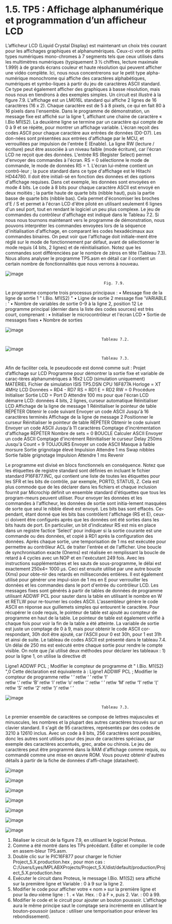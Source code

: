 # 1.5.	TP5 : Affichage alphanumérique et programmation d’un afficheur LCD

L’afficheur LCD (Liquid Crystal Display) est maintenant un choix très courant pour les affichages graphiques et alphanumériques. Ceux-ci vont de petits types numériques mono-chromes à 7 segments tels que ceux utilisés dans les multimètres numériques (typiquement 3 ½ chiffres, lecture maximale 1.999) à de grands écrans couleur et haute résolution qui peuvent afficher une vidéo complète. Ici, nous nous concentrerons sur le petit type alpha-numérique monochrome qui affiche des caractères alphabétiques, numériques et symbo-liques à partir du jeu de caractères ASCII standard. Ce type peut également afficher des graphiques à basse résolution, mais nous nous en tiendrons à des exemples simples. Un circuit est illustré à la figure 7.9. L'affichage est un LM016L standard qui affiche 2 lignes de 16 caractères (16 x 2). Chaque caractère est de 5 à 8 pixels, ce qui en fait 80 à 16 pixels dans l'ensemble. Dans le programme de démonstration, un message fixe est affiché sur la ligne 1, affichant une chaine de caractère « I.Bio M1(S2). La deuxième ligne se termine par un caractère qui compte de 0 à 9 et se répète, pour montrer un affichage variable. L'écran reçoit des codes ASCII pour chaque caractère aux entrées de données (D0-D7). Les don-nées sont présentées aux entrées d'affichage par le MCU, et verrouillées par impulsion de l'entrée E (Enable). La ligne RW (lecture / écriture) peut être associée à un niveau faible (mode écriture), car l'écran LCD ne reçoit que des données.
L'entrée RS (Register Select) permet d'envoyer des commandes à l'écran. RS = 0 sélectionne le mode de commande, le mode de données RS = 1. L'écran lui-même contient un contrô-leur ; la puce standard dans ce type d'affichage est le Hitachi HD44780. Il doit être initiali-sé en fonction des données et des options d'affichage requises.
Dans cet exemple, les données sont envoyées en mode 4 bits. Le code à 8 bits pour chaque caractère ASCII est envoyé en deux moitiés ; la partie haute de quarte bits (nibble haut), puis la partie basse de quarte bits (nibble bas). Cela permet d'économiser les broches d'E / S et permet à l'écran LCD d'être piloté en utilisant seulement 6 lignes d'un seul port, tout en rendant le logiciel un peu plus complexe.
Le jeu de commandes du contrôleur d'affichage est indiqué dans le Tableau 7.2. Si nous nous tournons maintenant vers le programme de démonstration, nous pouvons interpréter les commandes envoyées lors de la séquence d'initialisation d'affichage, en comparant les codes hexadécimaux aux commandes binaires. On peut voir que l'affichage doit initiale-ment être réglé sur le mode de fonctionnement par défaut, avant de sélectionner le mode requis (4 bits, 2 lignes) et de réinitialisation. Notez que les commandes sont différenciées par le nombre de zéros en tête (Tableau 7.3).
Nous allons analyser le programme TP5.asm en détail car il contient un certain nombre de fonctionnalités que nous verrons à nouveau. 

![image](https://github.com/LyesSaadSaoud/MicroController.github.io/assets/78357759/b396820b-7c34-483d-98a4-3b8b73725bb9)

                                               Fig. 7.9.

Le programme comporte trois processus principaux :
• Message fixe de la ligne de sortie 1 "  I.Bio. M1(S2) "
• Ligne de sortie 2 message fixe 'VARIABLE : '
• Nombre de variables de sortie 0-9 à la ligne 2, position 12
Le programme principal (dernier dans la liste des codes sources) est très court, comprenant :
• Initialiser le microcontrôleur et l'écran LCD
• Sortie de messages fixes
• Nombre de sorties

![image](https://github.com/LyesSaadSaoud/MicroController.github.io/assets/78357759/da3f67e4-3f8a-466a-9cc7-724d92fbfd2b)

                                              Tableau 7.2.

![image](https://github.com/LyesSaadSaoud/MicroController.github.io/assets/78357759/6620d495-7610-447c-b5f0-0af140b0ba9b)

                                              Tableau 7.3.

Afin de faciliter cela, le pseudocode est donné comme suit :
Projet d’affichage sur LCD
            Programme pour démontrer la sortie fixe et variable de carac-tères alphanumériques à 16x2 LCD (simulation uniquement)
MATÉRIEL
            Fichier de simulation ISIS TP5.DSN
            CPU          16F877A
                   Horloge = XT 4MHz
            LCD          Données = RD4 - RD7
                   RS = RD1
                   E = RD2
                   RW = 0
Procédure
            Initialiser
                   Sortie LCD = Port D
                   Attendre 100 ms pour que l'écran LCD démarre
                   LCD: données 4 bits, 2 lignes, curseur automatique
                   Réinitialiser LCD
Affichage de la ligne de message 1
                   Réinitialiser le pointeur de table
                   RÉPÉTER
                   Obtenir le code suivant
                   Envoyer un code ASCII
                   Jusqu'à 16 caractères terminés
Affichage de la ligne de message 2
                   Positionner le curseur
                   Réinitialiser le pointeur de table
                   RÉPÉTER
                    Obtenir le code suivant
                    Envoyer un code ASCII
                    Jusqu'à 11 caractères
Comptage d'incrémentation d'affichage
                   RÉPÉTER
                     Nombre de sets = 0
                        BOUCLE
                            Calculer ASCII
                            Envoyer un code ASCII
                            Comptage d'incrément
                            Réinitialiser le curseur
                            Delay 250ms
                            Jusqu'à Count = 9
                   TOUJOURS
Envoyer un code ASCII
                   Masque à faible morsure
                   Sortie grignotage élevé
                   Impulsion
                   Attendre 1 ms
                   Swap nibbles
                   Sortie faible grignotage
                   Impulsion
                   Attendre 1 ms
                   Revenir

Le programme est divisé en blocs fonctionnels en conséquence. Notez que les étiquettes de registre standard sont définies en incluant le fichier standard P16F877.INC, qui contient une liste de toutes les étiquettes pour les SFR et les bits de contrôle, par exemple, PORTD, STATUS, Z. Cela est plus commode que de les déclarer dans les fichiers et chaque inclusion fournit par Microchip définit un ensemble standard d'étiquettes que tous les program-meurs peuvent utiliser.
Pour envoyer les données et les commandes à l'afficheur, les données de sortie sont initia-lement masquées de sorte que seul le nibble élevé est envoyé. Les bits bas sont effacés. Ce-pendant, étant donné que les bits bas contrôlent l'affichage (RS et E), ceux-ci doivent être configurés après que les données ont été sorties dans les bits hauts de port. En particulier, un bit d'indicateur RS est mis en place dans un registre factice 'Select' pour indiquer si la sortie courante est une commande ou des données, et copié à RD1 après la configuration des données.
Après chaque sortie, une temporisation de 1 ms est exécutée pour permettre au contrôleur ACL de traiter l'entrée et de l'afficher. Une boucle de synchronisation exacte (Onems) est réalisée en remplissant la boucle de retard à 4 cycles avec un NOP et en l'exécutant 249 fois. Avec les instructions supplémentaires et les sauts de sous-programme, le délai est exactement 250x4= 1000 μs. Ceci est ensuite utilisé par une autre boucle (Xms) pour obte-nir des retards en millisecondes entières. Il est également utilisé pour générer une impul-sion de 1 ms en E pour verrouiller les données et les commandes dans le port d'entrée du contrôleur LCD.
Les messages fixes sont générés à partir de tables de données de programme utilisant ADDWF PCL pour sauter dans la table en utilisant le nombre en W et RETLW pour re-tourner les codes ASCII. L'assembleur génère le code ASCII en réponse aux guillemets simples qui entourent le caractère. Pour récupérer le code requis, le pointeur de table est ajouté au compteur de programme en haut de la table. Le pointeur de table est également vérifié à chaque fois pour voir la fin de la table a été atteinte.
La variable de sortie est juste un comptage de 0 à 9, mais pour obtenir le code ASCII cor-respondant, 30h doit être ajouté, car l'ASCII pour 0 est 30h, pour 1 est 31h et ainsi de suite. Le tableau de codes ASCII est présenté dans le tableau 7.4. Un délai de 250 ms est exécuté entre chaque sortie pour rendre le compte visible.
On note que j’ai utilisé deux méthodes pour déclarer les tableaux : 1) pour la ligne 1, on utilise la directive dt    

Ligne1  ADDWF	PCL		; Modifier le compteur de programme
	dt   "  I.Bio. M1(S2) ",0
Cette déclaration est équivalente à :
Ligne1  ADDWF	PCL		; Modifier le compteur de programme
          retlw     ‘ ’ 
          retlw     ‘ ’
          retlw     ‘I’   
          retlw     ‘.’ 
          retlw     ‘B’ 
          retlw     ‘i’ 
          retlw     ‘o’ 
          retlw     ‘.’ 
          retlw     ‘ ’ 
          retlw     ‘M’ 
          retlw     ‘1’ 
          retlw     ‘(’ 
          retlw     ‘S’ 
          retlw     ‘2’ 
          retlw     ‘)’ 
          retlw     ‘ ’ 

![image](https://github.com/LyesSaadSaoud/MicroController.github.io/assets/78357759/ec602485-2929-4c84-8968-5797aab460ef)

                                              Tableau 7.3.

Le premier ensemble de caractères se compose de lettres majuscules et minuscules, les nombres et la plupart des autres caractères trouvés sur un clavier standard. Il s'agit de 95 caractères, représentés par des codes de 3210 à 12610 inclus. Avec un code à 8 bits, 256 caractères sont possibles, donc les autres sont utilisés pour des jeux de caractères spéciaux, par exemple des caractères accentués, grec, arabe ou chinois. Le jeu de caractères peut être programmé dans la RAM d'affichage comme requis, ou commandé comme une mise en œuvre ROM. Vous pouvez obtenir d'autres détails à partir de la fiche de données d'affi-chage (datasheet).

![image](https://github.com/LyesSaadSaoud/MicroController.github.io/assets/78357759/7a3578e5-c04e-4271-9756-f6cadafdb20c)

![image](https://github.com/LyesSaadSaoud/MicroController.github.io/assets/78357759/85dee94c-cfe3-40ab-9590-a2db2ac24c57)

![image](https://github.com/LyesSaadSaoud/MicroController.github.io/assets/78357759/7440807b-fcef-44b5-82ee-2b1e0849a12d)

![image](https://github.com/LyesSaadSaoud/MicroController.github.io/assets/78357759/ff186aa4-9c7a-47ed-8ce2-0d7777f25c97)

![image](https://github.com/LyesSaadSaoud/MicroController.github.io/assets/78357759/31e0339b-6e95-401f-993a-cea953840a71)

![image](https://github.com/LyesSaadSaoud/MicroController.github.io/assets/78357759/f2c66224-9c60-4a03-a96a-e0431999f936)

![image](https://github.com/LyesSaadSaoud/MicroController.github.io/assets/78357759/9d4a62ca-6ab0-47cd-8726-812a2e0f62b2)

1.	Réaliser le circuit de la figure 7.9, en utilisant le logiciel Proteus.
2.	Comme a été montré dans les TPs précédant. Éditer et compiler le code en assem-bleur TP5.asm.
3.	Double clic sur le PIC16F877 pour charger le fichier Project_5.X.production.hex , pour mon cas : C:/Users/Lyes/MPLABXProjects/Project_5.X/dist/default/production/Project_5.X.production.hex
4.	Exécuter le circuit dans Proteus, le message I.Bio. M1(S2) sera affiché sur la première ligne et Variable : 0 à 9 sur la ligne 2.
5.	Modifier le code pour afficher votre « nom » sur la première ligne et pour la deu-xième ligne : 1 .  « Var. Hex. : 0 à F », puis 2. Var. : 00 à 99.
6.	 Modifier le code et le circuit pour ajouter un bouton poussoir. L’affichage aura le même principe saut le comptage sera incrémenté en utilisant le bouton-poussoir (astuce : utiliser une temporisation pour enlever les rebondissement).













